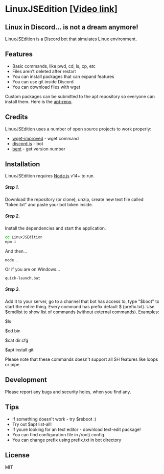 # LinuxJSEdition  [[Video link](https://www.youtube.com/watch?v=sEWgsxxMXjs)]
## Linux in Discord... is not a dream anymore!


LinuxJSEdition is a Discord bot that simulates Linux environment.

## Features

- Basic commands, like pwd, cd, ls, cp, etc
- Files aren't deleted after restart
- You can install packages that can expand features
- You can use git inside Discord
- You can download files with wget

Custom packages can be submitted to the apt repository so everyone can install them. Here is the [apt-repo].

## Credits

LinuxJSEdition uses a number of open source projects to work properly:

- [wget-improved] - wget command
- [discord.js] - bot
- [bent] - get version number

## Installation

LinuxJSEdition requires [Node.js](https://nodejs.org/) v14+ to run.

##### Step 1.
Download the repository (or clone), unzip, create new text file called "token.txt" and paste your bot token inside.
##### Step 2.
Install the dependencies and start the application.

```sh
cd LinuxJSEdition
npm i
```
And then...
```
node .
```
Or if you are on Windows...
```
quick-launch.bat
```
##### Step 3.
Add it to your server, go to a channel that bot has access to, type "$boot" to start the entire thing.
Every command has prefix default $ (prefix.txt).
Use $cmdlist to show list of commands (without external commands).
Examples:

$ls

$cd bin

$cat dir.cfg

$apt install git


Please note that these commands doesn't support all SH features like loops or pipe.
## Development
Please report any bugs and security holes, when you find any.

## Tips
- If something doesn't work - try $reboot :)
- Try out $apt list-all!
- If youre looking for an text editor - download text-edit package!
- You can find configuration file in /root/.config.
- You can change prefix using prefix.txt in bot directory

## License

MIT

   [apt-repo]: <https://github.com/Davilarek/apt-repo>
   [wget-improved]: <https://github.com/bearjaws/node-wget>
   [discord.js]: <https://github.com/discordjs/discord.js/>
   [console-title]: <https://github.com/daguej/node-console-title>
   [dill]: <https://github.com/joemccann/dillinger>
   [git-repo-url]: <https://github.com/joemccann/dillinger.git>
   [node.js]: <http://nodejs.org>
   [bent]: <https://github.com/mikeal/bent>

